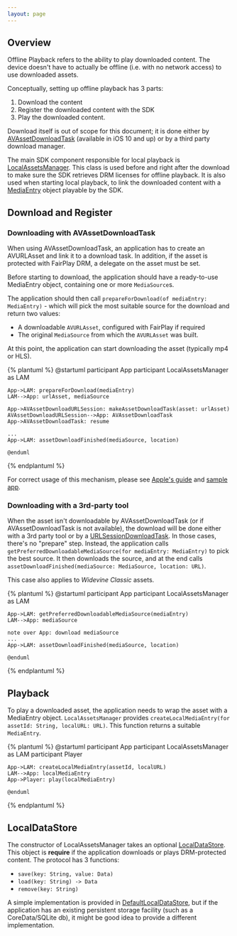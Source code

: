 ```yaml
---
layout: page
---
```


## Overview

Offline Playback refers to the ability to play downloaded content. The device doesn't have to actually be offline (i.e. with no network access) to use downloaded assets.

Conceptually, setting up offline playback has 3 parts:

1. Download the content
2. Register the downloaded content with the SDK
3. Play the downloaded content.

Download itself is out of scope for this document; it is done either by [AVAssetDownloadTask] (available in iOS 10 and up) or by a third party download manager.

The main SDK component responsible for local playback is [LocalAssetsManager]. This class is used before and right after the download to make sure the SDK retrieves DRM licenses for offline playback. It is also used when starting local playback, to link the downloaded content with a [MediaEntry] object playable by the SDK.

## Download and Register

### Downloading with AVAssetDownloadTask

When using AVAssetDownloadTask, an application has to create an AVURLAsset and link it to a download task. In addition, if the asset is protected with FairPlay DRM, a delegate on the asset must be set.

Before starting to download, the application should have a ready-to-use MediaEntry object, containing one or more `MediaSource`s. 

The application should then call `prepareForDownload(of mediaEntry: MediaEntry)` - which will pick the most suitable source for the download and return two values:
 - A downloadable `AVURLAsset`, configured with FairPlay if required
 - The original `MediaSource` from which the `AVURLAsset` was built.
 
At this point, the application can start downloading the asset (typically mp4 or HLS).

{% plantuml %}
    @startuml
	participant App
	participant LocalAssetsManager as LAM

    App->LAM: prepareForDownload(mediaEntry)
    LAM-->App: urlAsset, mediaSource
    
    App->AVAssetDownloadURLSession: makeAssetDownloadTask(asset: urlAsset)
    AVAssetDownloadURLSession-->App: AVAssetDownloadTask
    App->AVAssetDownloadTask: resume

    ...
    App->LAM: assetDownloadFinished(mediaSource, location)

    @enduml
{% endplantuml %}

For correct usage of this mechanism, please see [Apple's guide](https://developer.apple.com/library/content/documentation/AudioVideo/Conceptual/MediaPlaybackGuide/Contents/Resources/en.lproj/HTTPLiveStreaming/HTTPLiveStreaming.html) and [sample app](https://developer.apple.com/library/content/samplecode/HLSCatalog/Introduction/Intro.html). 

### Downloading with a 3rd-party tool

When the asset isn't downloadable by AVAssetDownloadTask (or if AVAssetDownloadTask is not available), the download will be done either with a 3rd party tool or by a [URLSessionDownloadTask]. In those cases, there's no "prepare" step. Instead, the application calls `getPreferredDownloadableMediaSource(for mediaEntry: MediaEntry)` to pick the best source. It then downloads the source, and at the end calls `assetDownloadFinished(mediaSource: MediaSource, location: URL)`.

This case also applies to *Widevine Classic* assets.

{% plantuml %}
    @startuml
	participant App
	participant LocalAssetsManager as LAM

    App->LAM: getPreferredDownloadableMediaSource(mediaEntry)
    LAM-->App: mediaSource
    
    note over App: download mediaSource
    ...
    App->LAM: assetDownloadFinished(mediaSource, location)

    @enduml
{% endplantuml %}


## Playback

To play a downloaded asset, the application needs to wrap the asset with a MediaEntry object. `LocalAssetsManager` provides `createLocalMediaEntry(for assetId: String, localURL: URL)`. This function returns a suitable `MediaEntry`.

{% plantuml %}
    @startuml
	participant App
	participant LocalAssetsManager as LAM
	participant Player

    App->LAM: createLocalMediaEntry(assetId, localURL)
    LAM-->App: localMediaEntry
    App->Player: play(localMediaEntry)

    @enduml
{% endplantuml %}




## LocalDataStore

The constructor of LocalAssetsManager takes an optional [LocalDataStore]. This object is **require** if the application downloads or plays DRM-protected content. The protocol has 3 functions:
- `save(key: String, value: Data)`
- `load(key: String) -> Data`
- `remove(key: String)`

A simple implementation is provided in [DefaultLocalDataStore], but if the application has an existing persistent storage facility (such as a CoreData/SQLite db), it might be good idea to provide a different implementation.



[LocalAssetsManager]: https://kaltura.github.io/playkit/api/ios/Classes/LocalAssetsManager.html
[LocalDataStore]: https://kaltura.github.io/playkit/api/ios/Protocols/LocalDataStore.html
[DefaultLocalDataStore]: https://kaltura.github.io/playkit/api/ios/Classes/DefaultLocalDataStore.html
[MediaEntry]: https://kaltura.github.io/playkit/api/ios/Classes/MediaEntry.html
[AVAssetDownloadTask]: https://developer.apple.com/reference/avfoundation/avassetdownloadtask
[URLSessionDownloadTask]: https://developer.apple.com/reference/foundation/urlsessiondownloadtask

